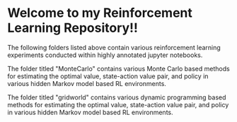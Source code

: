 <h1>Welcome to my Reinforcement Learning Repository!!</h1>
The following folders listed above contain various reinforcement learning experiments conducted within highly annotated jupyter notebooks.

The folder titled "MonteCarlo" contains various Monte Carlo based methods for estimating the optimal value, state-action value pair, and policy in various hidden Markov model based RL environments.

The folder titled "gridworld" contains various dynamic programming based methods for estimating the optimal value, state-action value pair, and policy in various hidden Markov model based RL environments.
